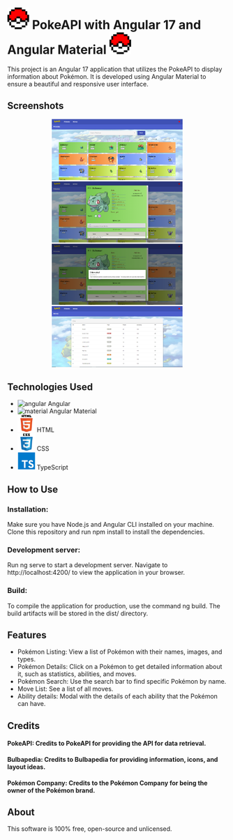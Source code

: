 # <img src="src/assets/pokeball.png" alt="material" width="50"/>  PokeAPI with Angular 17 and Angular Material <img src="src/assets/pokeball.png" alt="material" width="50"/>
This project is an Angular 17 application that utilizes the PokeAPI to display information about Pokémon. It is developed using Angular Material to ensure a beautiful and responsive user interface.

## Screenshots
<p align="center">
  <img src="src/assets/screenshots/pokedexC.png" alt="material" width="300"/> 
  <img src="src/assets/screenshots/detailsC.png" alt="material" width="300"/> 
  <img src="src/assets/screenshots/abilitiesC.png" alt="material" width="300"/> 
  <img src="src/assets/screenshots/movesC.png" alt="material" width="300"/> 
</p>

## Technologies Used
- <img src="https://angular.io/assets/images/logos/angular/angular.svg" alt="angular" width="40" height="40"/> Angular
- <img src="https://cdn.jsdelivr.net/gh/devicons/devicon/icons/materialui/materialui-plain.svg" alt="material" width="40" height="40"/> Angular Material
- <img src="https://raw.githubusercontent.com/devicons/devicon/master/icons/html5/html5-original-wordmark.svg" alt="html5" width="40" height="40"/> HTML
- <img src="https://raw.githubusercontent.com/devicons/devicon/master/icons/css3/css3-original-wordmark.svg" alt="css3" width="40" height="40"/> CSS 
- <img src="https://raw.githubusercontent.com/devicons/devicon/master/icons/typescript/typescript-original.svg" alt="typescript" width="40" height="40"/> TypeScript

## How to Use
### Installation: 
Make sure you have Node.js and Angular CLI installed on your machine. Clone this repository and run npm install to install the dependencies.

### Development server: 
Run ng serve to start a development server. Navigate to http://localhost:4200/ to view the application in your browser.

### Build: 
To compile the application for production, use the command ng build. The build artifacts will be stored in the dist/ directory.

## Features
- Pokémon Listing: View a list of Pokémon with their names, images, and types.
- Pokémon Details: Click on a Pokémon to get detailed information about it, such as statistics, abilities, and moves.
- Pokémon Search: Use the search bar to find specific Pokémon by name.
- Move List: See a list of all moves.
- Ability details: Modal with the details of each ability that the Pokémon can have.

## Credits
#### PokeAPI: Credits to PokeAPI for providing the API for data retrieval.
#### Bulbapedia: Credits to Bulbapedia for providing information, icons, and layout ideas.
#### Pokémon Company: Credits to the Pokémon Company for being the owner of the Pokémon brand.

## About
This software is 100% free, open-source and unlicensed.
